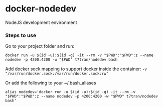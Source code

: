 # docker-nodedev

NodeJS development environment

### Steps to use

Go to your project folder and run:

	docker run -u $(id -u):$(id -g) -it --rm -v "$PWD":"$PWD":z --name nodedev -p 4200:4200 -w "$PWD" t7tran/nodedev bash

Add docker sock mapping to support docker inside the container: `-v "/var/run/docker.sock:/var/run/docker.sock:rw"`

Or add the following to your ~/.bash_aliases

	alias nodedev='docker run -u $(id -u):$(id -g) -it --rm -v "$PWD":"$PWD":z --name nodedev -p 4200:4200 -w "$PWD" t7tran/nodedev bash'
